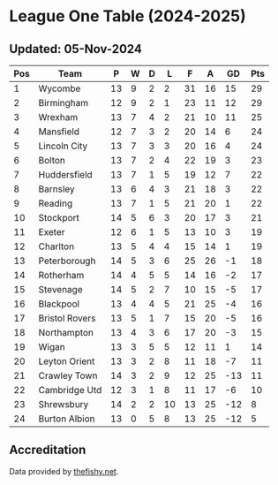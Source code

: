 # League One Table (2024-2025)
## Updated: 05-Nov-2024

| Pos | Team | P | W | D | L | F | A | GD | Pts |
| --- | --- | --- | --- | --- | --- | --- | --- | --- | --- |
| 1 | Wycombe | 13 | 9 | 2 | 2 | 31 | 16 | 15 | 29 |
| 2 | Birmingham | 12 | 9 | 2 | 1 | 23 | 11 | 12 | 29 |
| 3 | Wrexham | 13 | 7 | 4 | 2 | 21 | 10 | 11 | 25 |
| 4 | Mansfield | 12 | 7 | 3 | 2 | 20 | 14 | 6 | 24 |
| 5 | Lincoln City | 13 | 7 | 3 | 3 | 20 | 16 | 4 | 24 |
| 6 | Bolton | 13 | 7 | 2 | 4 | 22 | 19 | 3 | 23 |
| 7 | Huddersfield | 13 | 7 | 1 | 5 | 19 | 12 | 7 | 22 |
| 8 | Barnsley | 13 | 6 | 4 | 3 | 21 | 18 | 3 | 22 |
| 9 | Reading | 13 | 7 | 1 | 5 | 21 | 20 | 1 | 22 |
| 10 | Stockport | 14 | 5 | 6 | 3 | 20 | 17 | 3 | 21 |
| 11 | Exeter | 12 | 6 | 1 | 5 | 13 | 10 | 3 | 19 |
| 12 | Charlton | 13 | 5 | 4 | 4 | 15 | 14 | 1 | 19 |
| 13 | Peterborough | 14 | 5 | 3 | 6 | 25 | 26 | -1 | 18 |
| 14 | Rotherham | 14 | 4 | 5 | 5 | 14 | 16 | -2 | 17 |
| 15 | Stevenage | 14 | 5 | 2 | 7 | 10 | 15 | -5 | 17 |
| 16 | Blackpool | 13 | 4 | 4 | 5 | 21 | 25 | -4 | 16 |
| 17 | Bristol Rovers | 13 | 5 | 1 | 7 | 15 | 20 | -5 | 16 |
| 18 | Northampton | 13 | 4 | 3 | 6 | 17 | 20 | -3 | 15 |
| 19 | Wigan | 13 | 3 | 5 | 5 | 12 | 11 | 1 | 14 |
| 20 | Leyton Orient | 13 | 3 | 2 | 8 | 11 | 18 | -7 | 11 |
| 21 | Crawley Town | 14 | 3 | 2 | 9 | 12 | 25 | -13 | 11 |
| 22 | Cambridge Utd | 12 | 3 | 1 | 8 | 11 | 17 | -6 | 10 |
| 23 | Shrewsbury | 14 | 2 | 2 | 10 | 13 | 25 | -12 | 8 |
| 24 | Burton Albion | 13 | 0 | 5 | 8 | 13 | 25 | -12 | 5 |

## Accreditation 

Data provided by [thefishy.net](https://www.thefishy.net/).